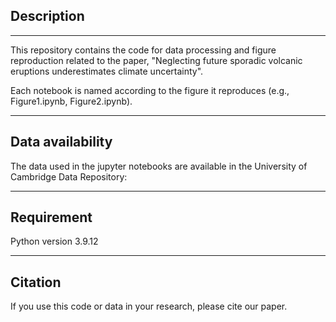 ## Description
---

This repository contains the code for data processing and figure reproduction related to the paper, "Neglecting future sporadic volcanic eruptions underestimates climate uncertainty". 

Each notebook is named according to the figure it reproduces (e.g., Figure1.ipynb, Figure2.ipynb).

---
## Data availability

The data used in the jupyter notebooks are available in the University of Cambridge Data Repository: <Link>

---
## Requirement

Python version 3.9.12

---
## Citation

If you use this code or data in your research, please cite our paper.

